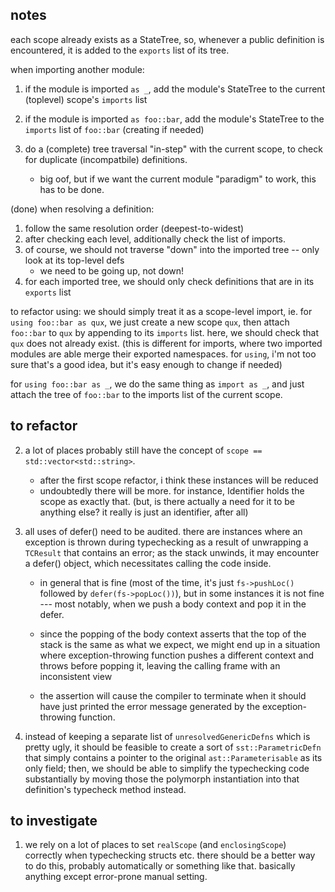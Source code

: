 ## notes

each scope already exists as a StateTree, so, whenever a public definition is encountered, it is added to the
`exports` list of its tree.

when importing another module:
1. if the module is imported `as _`, add the module's StateTree to the current (toplevel) scope's `imports` list
2. if the module is imported `as foo::bar`, add the module's StateTree to the `imports` list of `foo::bar` (creating if needed)

3. do a (complete) tree traversal "in-step" with the current scope, to check for duplicate (incompatbile) definitions.
	- big oof, but if we want the current module "paradigm" to work, this has to be done.

(done) when resolving a definition:
1. follow the same resolution order (deepest-to-widest)
2. after checking each level, additionally check the list of imports.
3. of course, we should not traverse "down" into the imported tree -- only look at its top-level defs
	- we need to be going up, not down!
4. for each imported tree, we should only check definitions that are in its `exports` list

to refactor using:
we should simply treat it as a scope-level import, ie. for `using foo::bar as qux`, we just create a new scope
`qux`, then attach `foo::bar` to `qux` by appending to its `imports` list. here, we should check that `qux` does
not already exist.
(this is different for imports, where two imported modules are able merge their exported namespaces. for `using`,
i'm not too sure that's a good idea, but it's easy enough to change if needed)

for `using foo::bar as _`, we do the same thing as `import as _`, and just attach the tree of `foo::bar` to
the imports list of the current scope.



## to refactor

2. a lot of places probably still have the concept of `scope == std::vector<std::string>`.
	- after the first scope refactor, i think these instances will be reduced
	- undoubtedly there will be more. for instance, Identifier holds the scope as exactly that.
		(but, is there actually a need for it to be anything else? it really is just an identifier, after all)

3. all uses of defer() need to be audited. there are instances where an exception is thrown during typechecking
	as a result of unwrapping a `TCResult` that contains an error; as the stack unwinds, it may encounter a
	defer() object, which necessitates calling the code inside.

	- in general that is fine (most of the time, it's just `fs->pushLoc()` followed by `defer(fs->popLoc())`),
		but in some instances it is not fine --- most notably, when we push a body context and pop it in the defer.

	- since the popping of the body context asserts that the top of the stack is the same as what we expect, we might
		end up in a situation where exception-throwing function pushes a different context and throws before popping it,
		leaving the calling frame with an inconsistent view

	- the assertion will cause the compiler to terminate when it should have just printed the error message generated
		by the exception-throwing function.

4. instead of keeping a separate list of `unresolvedGenericDefns` which is pretty ugly, it should be feasible to create
	a sort of `sst::ParametricDefn` that simply contains a pointer to the original `ast::Parameterisable` as its only
	field; then, we should be able to simplify the typechecking code substantially by moving those the polymorph
	instantiation into that definition's typecheck method instead.


## to investigate

1. we rely on a lot of places to set `realScope` (and `enclosingScope`) correctly when typechecking structs etc. there should
	be a better way to do this, probably automatically or something like that. basically anything except error-prone manual setting.
